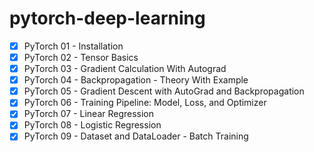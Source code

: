 # pytorch-deep-learning

- [x] PyTorch 01 - Installation
- [x] PyTorch 02 - Tensor Basics
- [x] PyTorch 03 - Gradient Calculation With Autograd
- [x] PyTorch 04 - Backpropagation - Theory With Example 
- [x] PyTorch 05 - Gradient Descent with AutoGrad and Backpropagation
- [x] PyTorch 06 - Training Pipeline: Model, Loss, and Optimizer
- [x] PyTorch 07 - Linear Regression
- [x] PyTorch 08 - Logistic Regression
- [x] PyTorch 09 - Dataset and DataLoader - Batch Training